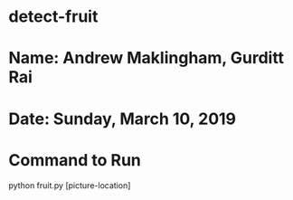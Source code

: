 # detect-fruit
# Name: Andrew Maklingham, Gurditt Rai
# Date: Sunday, March 10, 2019

# Command to Run
python fruit.py [picture-location]